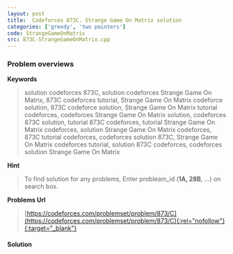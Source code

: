 ```yaml
---
layout: post
title:  Codeforces 873C. Strange Game On Matrix solution
categories: ['greedy', 'two pointers']
code: StrangeGameOnMatrix
src: 873C-StrangeGameOnMatrix.cpp
---
```

### **Problem overviews**

**Keywords**
> solution codeforces 873C, solution codeforces Strange Game On Matrix, 873C codeforces tutorial, Strange Game On Matrix codeforce solution, 873C codeforce solution, Strange Game On Matrix tutorial codeforces, codeforces Strange Game On Matrix solution, codeforces 873C solution, tutorial 873C codeforces, tutorial Strange Game On Matrix codeforces, solution Strange Game On Matrix codeforces, 873C tutorial codeforces, codeforces solution 873C, Strange Game On Matrix codeforces tutorial, solution 873C codeforces, codeforces solution Strange Game On Matrix

**Hint**
> To find solution for any problems, Enter probleam_id (**1A, 28B**, ...) on search box. 

**Problems Url**
> [https://codeforces.com/problemset/problem/873/C](https://codeforces.com/problemset/problem/873/C){:rel="nofollow"}{:target="_blank"}

#### **Solution**



